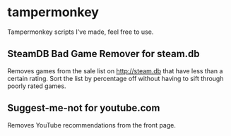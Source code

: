 # tampermonkey
Tampermonkey scripts I've made, feel free to use.

## SteamDB Bad Game Remover for steam.db
Removes games from the sale list on http://steam.db that have less than a certain rating. Sort the list by percentage off without having to sift through poorly rated games.

## Suggest-me-not for youtube.com
Removes YouTube recommendations from the front page.
